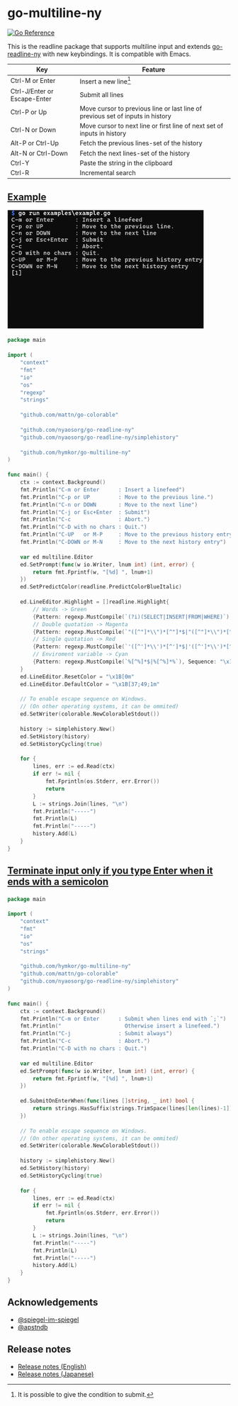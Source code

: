 go-multiline-ny
===============

[![Go Reference](https://pkg.go.dev/badge/github.com/hymkor/go-multiline-ny.svg)](https://pkg.go.dev/github.com/hymkor/go-multiline-ny)

This is the readline package that supports multiline input and extends [go-readline-ny] with new keybindings. It is compatible with Emacs.

| Key | Feature
|-----|---------
| Ctrl-M or Enter | Insert a new line[^Y]
| Ctrl-J/Enter or Escape-Enter | Submit all lines
| Ctrl-P or Up   | Move cursor to previous line or last line of previous set of inputs in history
| Ctrl-N or Down | Move cursor to next line or first line of next set of inputs in history
| Alt-P or Ctrl-Up | Fetch the previous lines-set of the history
| Alt-N or Ctrl-Down | Fetch the next lines-set of the history
| Ctrl-Y | Paste the string in the clipboard
| Ctrl-R | Incremental search

[go-readline-ny]: https://github.com/nyaosorg/go-readline-ny
[^Y]: It is possible to give the condition to submit.

[Example](./examples/example.go)
---------

![image](./demo.gif)

```examples/example.go
package main

import (
    "context"
    "fmt"
    "io"
    "os"
    "regexp"
    "strings"

    "github.com/mattn/go-colorable"

    "github.com/nyaosorg/go-readline-ny"
    "github.com/nyaosorg/go-readline-ny/simplehistory"

    "github.com/hymkor/go-multiline-ny"
)

func main() {
    ctx := context.Background()
    fmt.Println("C-m or Enter      : Insert a linefeed")
    fmt.Println("C-p or UP         : Move to the previous line.")
    fmt.Println("C-n or DOWN       : Move to the next line")
    fmt.Println("C-j or Esc+Enter  : Submit")
    fmt.Println("C-c               : Abort.")
    fmt.Println("C-D with no chars : Quit.")
    fmt.Println("C-UP   or M-P     : Move to the previous history entry")
    fmt.Println("C-DOWN or M-N     : Move to the next history entry")

    var ed multiline.Editor
    ed.SetPrompt(func(w io.Writer, lnum int) (int, error) {
        return fmt.Fprintf(w, "[%d] ", lnum+1)
    })
    ed.SetPredictColor(readline.PredictColorBlueItalic)

    ed.LineEditor.Highlight = []readline.Highlight{
        // Words -> Green
        {Pattern: regexp.MustCompile(`(?i)(SELECT|INSERT|FROM|WHERE)`), Sequence: "\x1B[32;49;1m"},
        // Double quotation -> Magenta
        {Pattern: regexp.MustCompile(`"([^"]*\\")*[^"]*$|"([^"]*\\")*[^"]*"`), Sequence: "\x1B[35;49;1m"},
        // Single quotation -> Red
        {Pattern: regexp.MustCompile(`'([^']*\\')*[^']*$|'([^']*\\')*[^']*'`), Sequence: "\x1B[31;49;1m"},
        // Enviroment variable -> Cyan
        {Pattern: regexp.MustCompile(`%[^%]*$|%[^%]*%`), Sequence: "\x1B[36;49;1m"},
    }
    ed.LineEditor.ResetColor = "\x1B[0m"
    ed.LineEditor.DefaultColor = "\x1B[37;49;1m"

    // To enable escape sequence on Windows.
    // (On other operating systems, it can be ommited)
    ed.SetWriter(colorable.NewColorableStdout())

    history := simplehistory.New()
    ed.SetHistory(history)
    ed.SetHistoryCycling(true)

    for {
        lines, err := ed.Read(ctx)
        if err != nil {
            fmt.Fprintln(os.Stderr, err.Error())
            return
        }
        L := strings.Join(lines, "\n")
        fmt.Println("-----")
        fmt.Println(L)
        fmt.Println("-----")
        history.Add(L)
    }
}
```

[Terminate input only if you type Enter when it ends with a semicolon](./examples/example-swap.go)
---------

```examples/example-semi.go
package main

import (
    "context"
    "fmt"
    "io"
    "os"
    "strings"

    "github.com/hymkor/go-multiline-ny"
    "github.com/mattn/go-colorable"
    "github.com/nyaosorg/go-readline-ny/simplehistory"
)

func main() {
    ctx := context.Background()
    fmt.Println("C-m or Enter      : Submit when lines end with `;`")
    fmt.Println("                    Otherwise insert a linefeed.")
    fmt.Println("C-j               : Submit always")
    fmt.Println("C-c               : Abort.")
    fmt.Println("C-D with no chars : Quit.")

    var ed multiline.Editor
    ed.SetPrompt(func(w io.Writer, lnum int) (int, error) {
        return fmt.Fprintf(w, "[%d] ", lnum+1)
    })

    ed.SubmitOnEnterWhen(func(lines []string, _ int) bool {
        return strings.HasSuffix(strings.TrimSpace(lines[len(lines)-1]), ";")
    })

    // To enable escape sequence on Windows.
    // (On other operating systems, it can be ommited)
    ed.SetWriter(colorable.NewColorableStdout())

    history := simplehistory.New()
    ed.SetHistory(history)
    ed.SetHistoryCycling(true)

    for {
        lines, err := ed.Read(ctx)
        if err != nil {
            fmt.Fprintln(os.Stderr, err.Error())
            return
        }
        L := strings.Join(lines, "\n")
        fmt.Println("-----")
        fmt.Println(L)
        fmt.Println("-----")
        history.Add(L)
    }
}
```

Acknowledgements
----------------

- [@spiegel-im-spiegel](https://github.com/spiegel-im-spiegel)
- [@apstndb](https://github.com/apstndb)

Release notes
-------------

- [Release notes (English)](./release_note_en.md)
- [Release notes (Japanese)](./release_note_ja.md)
